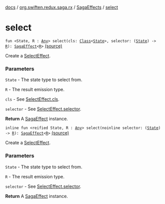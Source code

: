 [docs](../../index.md) / [org.swiften.redux.saga.rx](../index.md) / [SagaEffects](index.md) / [select](./select.md)

# select

`fun <State, R : `[`Any`](https://kotlinlang.org/api/latest/jvm/stdlib/kotlin/-any/index.html)`> select(cls: `[`Class`](http://docs.oracle.com/javase/6/docs/api/java/lang/Class.html)`<`[`State`](select.md#State)`>, selector: (`[`State`](select.md#State)`) -> `[`R`](select.md#R)`): `[`SagaEffect`](../../org.swiften.redux.saga.common/-saga-effect/index.md)`<`[`R`](select.md#R)`>` [(source)](https://github.com/protoman92/KotlinRedux/tree/master/common/common-rx-saga/src/main/kotlin/org/swiften/redux/saga/rx/SagaEffects.kt#L79)

Create a [SelectEffect](../-select-effect/index.md).

### Parameters

`State` - The state type to select from.

`R` - The result emission type.

`cls` - See [SelectEffect.cls](../-select-effect/cls.md).

`selector` - See [SelectEffect.selector](../-select-effect/selector.md).

**Return**
A [SagaEffect](../../org.swiften.redux.saga.common/-saga-effect/index.md) instance.

`inline fun <reified State, R : `[`Any`](https://kotlinlang.org/api/latest/jvm/stdlib/kotlin/-any/index.html)`> select(noinline selector: (`[`State`](select.md#State)`) -> `[`R`](select.md#R)`): `[`SagaEffect`](../../org.swiften.redux.saga.common/-saga-effect/index.md)`<`[`R`](select.md#R)`>` [(source)](https://github.com/protoman92/KotlinRedux/tree/master/common/common-rx-saga/src/main/kotlin/org/swiften/redux/saga/rx/SagaEffects.kt#L90)

Create a [SelectEffect](../-select-effect/index.md).

### Parameters

`State` - The state type to select from.

`R` - The result emission type.

`selector` - See [SelectEffect.selector](../-select-effect/selector.md).

**Return**
A [SagaEffect](../../org.swiften.redux.saga.common/-saga-effect/index.md) instance.


